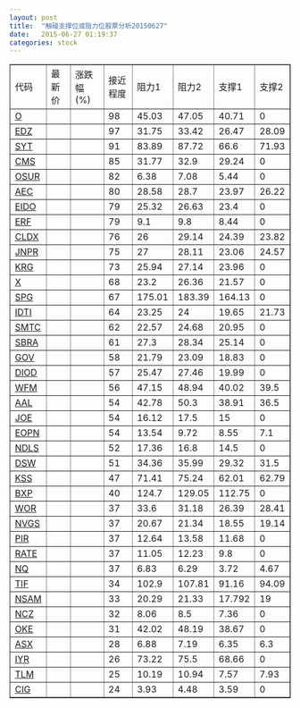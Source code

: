 ```yaml
---
layout: post
title:  "触碰支撑位或阻力位股票分析20150627"
date:   2015-06-27 01:19:37
categories: stock
---
```

<script type="text/javascript">
var stockList = []
stockList.push('gb_o');
stockList.push('gb_edz');
stockList.push('gb_syt');
stockList.push('gb_cms');
stockList.push('gb_osur');
stockList.push('gb_aec');
stockList.push('gb_eido');
stockList.push('gb_erf');
stockList.push('gb_cldx');
stockList.push('gb_jnpr');
stockList.push('gb_krg');
stockList.push('gb_x');
stockList.push('gb_spg');
stockList.push('gb_idti');
stockList.push('gb_smtc');
stockList.push('gb_sbra');
stockList.push('gb_gov');
stockList.push('gb_diod');
stockList.push('gb_wfm');
stockList.push('gb_aal');
stockList.push('gb_joe');
stockList.push('gb_eopn');
stockList.push('gb_ndls');
stockList.push('gb_dsw');
stockList.push('gb_kss');
stockList.push('gb_bxp');
stockList.push('gb_wor');
stockList.push('gb_nvgs');
stockList.push('gb_pir');
stockList.push('gb_rate');
stockList.push('gb_nq');
stockList.push('gb_tif');
stockList.push('gb_nsam');
stockList.push('gb_ncz');
stockList.push('gb_oke');
stockList.push('gb_asx');
stockList.push('gb_iyr');
stockList.push('gb_tlm');
stockList.push('gb_cig');
</script>
<table border="1">
 <tr>
 <td>代码</td>
 <td>最新价</td>
 <td>涨跌幅(%)</td>
 <td>接近程度</td>
 <td>阻力1</td>
 <td>阻力2</td>
 <td>支撑1</td>
 <td>支撑2</td>
</tr>
  <tr id="o" class="red">
  <td><a href="http://stock.finance.sina.com.cn/usstock/quotes/O.html" target="_blank">O</a></td><td></td><td></td><td>98</td><td>45.03</td><td>47.05</td><td>40.71</td><td>0</td></tr>
  <tr id="edz" class="red">
  <td><a href="http://stock.finance.sina.com.cn/usstock/quotes/EDZ.html" target="_blank">EDZ</a></td><td></td><td></td><td>97</td><td>31.75</td><td>33.42</td><td>26.47</td><td>28.09</td></tr>
  <tr id="syt" class="red">
  <td><a href="http://stock.finance.sina.com.cn/usstock/quotes/SYT.html" target="_blank">SYT</a></td><td></td><td></td><td>91</td><td>83.89</td><td>87.72</td><td>66.6</td><td>71.93</td></tr>
  <tr id="cms" class="green">
  <td><a href="http://stock.finance.sina.com.cn/usstock/quotes/CMS.html" target="_blank">CMS</a></td><td></td><td></td><td>85</td><td>31.77</td><td>32.9</td><td>29.24</td><td>0</td></tr>
  <tr id="osur" class="green">
  <td><a href="http://stock.finance.sina.com.cn/usstock/quotes/OSUR.html" target="_blank">OSUR</a></td><td></td><td></td><td>82</td><td>6.38</td><td>7.08</td><td>5.44</td><td>0</td></tr>
  <tr id="aec" class="green">
  <td><a href="http://stock.finance.sina.com.cn/usstock/quotes/AEC.html" target="_blank">AEC</a></td><td></td><td></td><td>80</td><td>28.58</td><td>28.7</td><td>23.97</td><td>26.22</td></tr>
  <tr id="eido" class="green">
  <td><a href="http://stock.finance.sina.com.cn/usstock/quotes/EIDO.html" target="_blank">EIDO</a></td><td></td><td></td><td>79</td><td>25.32</td><td>26.63</td><td>23.4</td><td>0</td></tr>
  <tr id="erf" class="red">
  <td><a href="http://stock.finance.sina.com.cn/usstock/quotes/ERF.html" target="_blank">ERF</a></td><td></td><td></td><td>79</td><td>9.1</td><td>9.8</td><td>8.44</td><td>0</td></tr>
  <tr id="cldx" class="green">
  <td><a href="http://stock.finance.sina.com.cn/usstock/quotes/CLDX.html" target="_blank">CLDX</a></td><td></td><td></td><td>76</td><td>26</td><td>29.14</td><td>24.39</td><td>23.82</td></tr>
  <tr id="jnpr" class="red">
  <td><a href="http://stock.finance.sina.com.cn/usstock/quotes/JNPR.html" target="_blank">JNPR</a></td><td></td><td></td><td>75</td><td>27</td><td>28.11</td><td>23.06</td><td>24.57</td></tr>
  <tr id="krg" class="red">
  <td><a href="http://stock.finance.sina.com.cn/usstock/quotes/KRG.html" target="_blank">KRG</a></td><td></td><td></td><td>73</td><td>25.94</td><td>27.14</td><td>23.96</td><td>0</td></tr>
  <tr id="x" class="green">
  <td><a href="http://stock.finance.sina.com.cn/usstock/quotes/X.html" target="_blank">X</a></td><td></td><td></td><td>68</td><td>23.2</td><td>26.36</td><td>21.57</td><td>0</td></tr>
  <tr id="spg" class="red">
  <td><a href="http://stock.finance.sina.com.cn/usstock/quotes/SPG.html" target="_blank">SPG</a></td><td></td><td></td><td>67</td><td>175.01</td><td>183.39</td><td>164.13</td><td>0</td></tr>
  <tr id="idti" class="green">
  <td><a href="http://stock.finance.sina.com.cn/usstock/quotes/IDTI.html" target="_blank">IDTI</a></td><td></td><td></td><td>64</td><td>23.25</td><td>24</td><td>19.65</td><td>21.73</td></tr>
  <tr id="smtc" class="green">
  <td><a href="http://stock.finance.sina.com.cn/usstock/quotes/SMTC.html" target="_blank">SMTC</a></td><td></td><td></td><td>62</td><td>22.57</td><td>24.68</td><td>20.95</td><td>0</td></tr>
  <tr id="sbra" class="green">
  <td><a href="http://stock.finance.sina.com.cn/usstock/quotes/SBRA.html" target="_blank">SBRA</a></td><td></td><td></td><td>61</td><td>27.3</td><td>28.34</td><td>25.14</td><td>0</td></tr>
  <tr id="gov" class="green">
  <td><a href="http://stock.finance.sina.com.cn/usstock/quotes/GOV.html" target="_blank">GOV</a></td><td></td><td></td><td>58</td><td>21.79</td><td>23.09</td><td>18.83</td><td>0</td></tr>
  <tr id="diod" class="red">
  <td><a href="http://stock.finance.sina.com.cn/usstock/quotes/DIOD.html" target="_blank">DIOD</a></td><td></td><td></td><td>57</td><td>25.47</td><td>27.46</td><td>19.99</td><td>0</td></tr>
  <tr id="wfm" class="green">
  <td><a href="http://stock.finance.sina.com.cn/usstock/quotes/WFM.html" target="_blank">WFM</a></td><td></td><td></td><td>56</td><td>47.15</td><td>48.94</td><td>40.02</td><td>39.5</td></tr>
  <tr id="aal" class="red">
  <td><a href="http://stock.finance.sina.com.cn/usstock/quotes/AAL.html" target="_blank">AAL</a></td><td></td><td></td><td>54</td><td>42.78</td><td>50.3</td><td>38.91</td><td>36.5</td></tr>
  <tr id="joe" class="green">
  <td><a href="http://stock.finance.sina.com.cn/usstock/quotes/JOE.html" target="_blank">JOE</a></td><td></td><td></td><td>54</td><td>16.12</td><td>17.5</td><td>15</td><td>0</td></tr>
  <tr id="eopn" class="green">
  <td><a href="http://stock.finance.sina.com.cn/usstock/quotes/EOPN.html" target="_blank">EOPN</a></td><td></td><td></td><td>54</td><td>13.54</td><td>9.72</td><td>8.55</td><td>7.1</td></tr>
  <tr id="ndls" class="green">
  <td><a href="http://stock.finance.sina.com.cn/usstock/quotes/NDLS.html" target="_blank">NDLS</a></td><td></td><td></td><td>52</td><td>17.36</td><td>16.8</td><td>14.5</td><td>0</td></tr>
  <tr id="dsw" class="red">
  <td><a href="http://stock.finance.sina.com.cn/usstock/quotes/DSW.html" target="_blank">DSW</a></td><td></td><td></td><td>51</td><td>34.36</td><td>35.99</td><td>29.32</td><td>31.5</td></tr>
  <tr id="kss" class="green">
  <td><a href="http://stock.finance.sina.com.cn/usstock/quotes/KSS.html" target="_blank">KSS</a></td><td></td><td></td><td>47</td><td>71.41</td><td>75.24</td><td>62.01</td><td>62.79</td></tr>
  <tr id="bxp" class="red">
  <td><a href="http://stock.finance.sina.com.cn/usstock/quotes/BXP.html" target="_blank">BXP</a></td><td></td><td></td><td>40</td><td>124.7</td><td>129.05</td><td>112.75</td><td>0</td></tr>
  <tr id="wor" class="red">
  <td><a href="http://stock.finance.sina.com.cn/usstock/quotes/WOR.html" target="_blank">WOR</a></td><td></td><td></td><td>37</td><td>33.6</td><td>31.18</td><td>26.39</td><td>28.41</td></tr>
  <tr id="nvgs" class="green">
  <td><a href="http://stock.finance.sina.com.cn/usstock/quotes/NVGS.html" target="_blank">NVGS</a></td><td></td><td></td><td>37</td><td>20.67</td><td>21.34</td><td>18.55</td><td>19.14</td></tr>
  <tr id="pir" class="red">
  <td><a href="http://stock.finance.sina.com.cn/usstock/quotes/PIR.html" target="_blank">PIR</a></td><td></td><td></td><td>37</td><td>12.64</td><td>13.58</td><td>11.68</td><td>0</td></tr>
  <tr id="rate" class="red">
  <td><a href="http://stock.finance.sina.com.cn/usstock/quotes/RATE.html" target="_blank">RATE</a></td><td></td><td></td><td>37</td><td>11.05</td><td>12.23</td><td>9.8</td><td>0</td></tr>
  <tr id="nq" class="green">
  <td><a href="http://stock.finance.sina.com.cn/usstock/quotes/NQ.html" target="_blank">NQ</a></td><td></td><td></td><td>37</td><td>6.83</td><td>6.29</td><td>3.72</td><td>4.67</td></tr>
  <tr id="tif" class="green">
  <td><a href="http://stock.finance.sina.com.cn/usstock/quotes/TIF.html" target="_blank">TIF</a></td><td></td><td></td><td>34</td><td>102.9</td><td>107.81</td><td>91.16</td><td>94.09</td></tr>
  <tr id="nsam" class="green">
  <td><a href="http://stock.finance.sina.com.cn/usstock/quotes/NSAM.html" target="_blank">NSAM</a></td><td></td><td></td><td>33</td><td>20.29</td><td>21.33</td><td>17.792</td><td>19</td></tr>
  <tr id="ncz" class="green">
  <td><a href="http://stock.finance.sina.com.cn/usstock/quotes/NCZ.html" target="_blank">NCZ</a></td><td></td><td></td><td>32</td><td>8.06</td><td>8.5</td><td>7.36</td><td>0</td></tr>
  <tr id="oke" class="green">
  <td><a href="http://stock.finance.sina.com.cn/usstock/quotes/OKE.html" target="_blank">OKE</a></td><td></td><td></td><td>31</td><td>42.02</td><td>48.19</td><td>38.67</td><td>0</td></tr>
  <tr id="asx" class="red">
  <td><a href="http://stock.finance.sina.com.cn/usstock/quotes/ASX.html" target="_blank">ASX</a></td><td></td><td></td><td>28</td><td>6.88</td><td>7.19</td><td>6.35</td><td>6.3</td></tr>
  <tr id="iyr" class="red">
  <td><a href="http://stock.finance.sina.com.cn/usstock/quotes/IYR.html" target="_blank">IYR</a></td><td></td><td></td><td>26</td><td>73.22</td><td>75.5</td><td>68.66</td><td>0</td></tr>
  <tr id="tlm" class="green">
  <td><a href="http://stock.finance.sina.com.cn/usstock/quotes/TLM.html" target="_blank">TLM</a></td><td></td><td></td><td>25</td><td>10.19</td><td>10.94</td><td>7.57</td><td>7.93</td></tr>
  <tr id="cig" class="red">
  <td><a href="http://stock.finance.sina.com.cn/usstock/quotes/CIG.html" target="_blank">CIG</a></td><td></td><td></td><td>24</td><td>3.93</td><td>4.48</td><td>3.59</td><td>0</td></tr>
</table>
